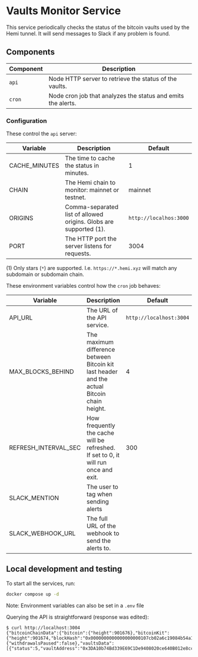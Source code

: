# Vaults Monitor Service

This service periodically checks the status of the bitcoin vaults used by the Hemi tunnel. It will send messages to Slack if any problem is found.

## Components

| Component | Description                                                  |
| --------- | ------------------------------------------------------------ |
| `api`     | Node HTTP server to retrieve the status of the vaults.       |
| `cron`    | Node cron job that analyzes the status and emits the alerts. |

### Configuration

These control the `api` server:

| Variable      | Description                                                       | Default                |
| ------------- | ----------------------------------------------------------------- | ---------------------- |
| CACHE_MINUTES | The time to cache the status in minutes.                          | 1                      |
| CHAIN         | The Hemi chain to monitor: mainnet or testnet.                    | mainnet                |
| ORIGINS       | Comma-separated list of allowed origins. Globs are supported (1). | `http://localhos:3000` |
| PORT          | The HTTP port the server listens for requests.                    | 3004                   |

(1) Only stars (`*`) are supported. I.e. `https://*.hemi.xyz` will match any subdomain or subdomain chain.

These environment variables control how the `cron` job behaves:

| Variable             | Description                                                                                 | Default                 |
| -------------------- | ------------------------------------------------------------------------------------------- | ----------------------- |
| API_URL              | The URL of the API service.                                                                 | `http://localhost:3004` |
| MAX_BLOCKS_BEHIND    | The maximum difference between Bitcoin kit last header and the actual Bitcoin chain height. | 4                       |
| REFRESH_INTERVAL_SEC | How frequently the cache will be refreshed. If set to 0, it will run once and exit.         | 300                     |
| SLACK_MENTION        | The user to tag when sending alerts                                                         |                         |
| SLACK_WEBHOOK_URL    | The full URL of the webhook to send the alerts to.                                          |                         |

## Local development and testing

To start all the services, run:

```sh
docker compose up -d
```

Note: Environment variables can also be set in a `.env` file

Querying the API is straightforward (response was edited):

```console
$ curl http://localhost:3004
{"bitcoinChainData":{"bitcoin":{"height":901676},"bitcoinKit":{"height":901674,"blockHash":"0x0000000000000000000107cb02a6c19084b54a1d0e8504d3a96d8fdd10d2f62b","version":536944640,"previousBlockHash":"0x00000000000000000000a30d9d5025c11b17b2c44b176de0e284c84f59dacebb","merkleRoot":"0x05c2f62905f83beeb75131a245c1851705814d09165fdac50b74e0e4814607b2","timestamp":1750196887,"bits":386021892,"nonce":1816880925}},"tunnelManagerData":{"withdrawalsPaused":false},"vaultsData":[{"status":5,"vaultAddress":"0x3DA10b74Bd339E69C1De9408020ce640B012e8cc","balanceSats":0,"bitcoinCustodyAddress":"18AVmm853HVhibPHMc3JRLXMynzKAbj6Po","pendingWithdrawalAmountSat":0,"pendingWithdrawalCount":0},...]}
```

